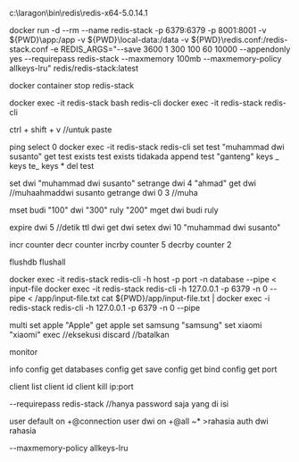 c:\laragon\bin\redis\redis-x64-5.0.14.1

docker run -d --rm --name redis-stack -p 6379:6379 -p 8001:8001 -v ${PWD}\app:/app -v ${PWD}\local-data\:/data -v ${PWD}\redis.conf:/redis-stack.conf -e REDIS_ARGS="--save 3600 1 300 100 60 10000 --appendonly yes --requirepass redis-stack --maxmemory 100mb --maxmemory-policy allkeys-lru" redis/redis-stack:latest

<!-- --save 3600 1 300 100 60 10000 | penyimpanan dengan rdb 1jam 1data 5menit 60data 60detik 10000 -->
<!-- --appendonly yes | penyimpanan dengan AOF -->

<!-- jika membuat confignya di redis.conf otomatis REDIS_ARGSnya tertimpa, tetapi jika di filenya tidak di set, otomatis menggunakan yang di REDIS_ARGS -->

docker container stop redis-stack

docker exec -it redis-stack bash
redis-cli
docker exec -it redis-stack redis-cli

ctrl + shift + v //untuk paste

ping
select 0
docker exec -it redis-stack redis-cli
set test "muhammad dwi susanto"
get test
exists test
exists tidakada
append test "ganteng"
keys _
keys te_
keys \*
del test

<!--! get-range -->

set dwi "muhammad dwi susanto"
setrange dwi 4 "ahmad"
get dwi //muhaahmaddwi susanto
getrange dwi 0 3 //muha

<!--! mget mset | multiple data string -->

mset budi "100" dwi "300" ruly "200"
mget dwi budi ruly

<!--! expiration -->

expire dwi 5 //detik
ttl dwi
get dwi
setex dwi 10 "muhammad dwi susanto"

<!-- !increment dan decrement -->

incr counter
decr counter
incrby counter 5
decrby counter 2

<!--! flush | mengosongkan data di db -->

flushdb
flushall

<!--! pipeline -->

docker exec -it redis-stack redis-cli -h host -p port -n database --pipe < input-file
docker exec -it redis-stack redis-cli -h 127.0.0.1 -p 6379 -n 0 --pipe < /app/input-file.txt
cat ${PWD}/app/input-file.txt | docker exec -i redis-stack redis-cli -h 127.0.0.1 -p 6379 -n 0 --pipe

<!-- !transaction / multi -->

multi
set apple "Apple"
get apple
set samsung "samsung"
set xiaomi "xiaomi"
exec //eksekusi
discard //batalkan

<!-- !monitor -->

monitor

<!--! server information -->

info
config get databases
config get save
config get bind
config get port

<!--! client connection -->

client list
client id
client kill ip:port

<!--! security -->
<!-- tambahkan di redis.conf -->

<!-- dengan args -->

--requirepass redis-stack //hanya password saja yang di isi

<!-- dengan user -->

user default on +@connection
user dwi on +@all ~\* >rahasia
auth dwi rahasia

<!-- !persistence -->
<!-- RDB dan AOF -->
<!-- --save dan --appendonly -->

<!--! eviction -->

--maxmemory-policy allkeys-lru

<!-- noeviction: Keys are not evicted but the server will return an error when you try to execute commands that cache new data. If your database uses replication then this condition only applies to the primary database. Note that commands that only read existing data still work as normal.
allkeys-lru: Evict the least recently used (LRU) keys.
allkeys-lfu: Evict the least frequently used (LFU) keys.
allkeys-random: Evict keys at random.
volatile-lru: Evict the least recently used keys that have the expire field set to true.
volatile-lfu: Evict the least frequently used keys that have the expire field set to true.
volatile-random: Evict keys at random only if they have the expire field set to true.
volatile-ttl: Evict keys with the expire field set to true that have the shortest remaining time-to-live (TTL) value. -->
